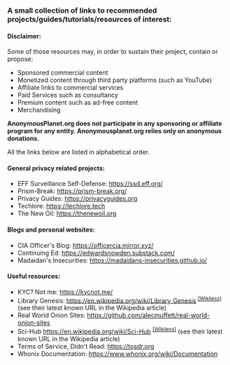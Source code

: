 ### A small collection of links to recommended projects/guides/tutorials/resources of interest:

#### Disclaimer:

Some of those resources may, in order to sustain their project, contain or propose:
- Sponsored commercial content
- Monetized content through third party platforms (such as YouTube)
- Affiliate links to commercial services
- Paid Services such as consultancy
- Premium content such as ad-free content
- Merchandising

**AnonymousPlanet.org does not participate in any sponsoring or affiliate program for any entity. Anonymousplanet.org relies only on anonymous donations.**

All the links below are listed in alphabetical order.

#### General privacy related projects:
- EFF Surveillance Self-Defense: <https://ssd.eff.org/>
- Prism-Break: <https://prism-break.org/>
- Privacy Guides: <https://privacyguides.org>
- Techlore: <https://techlore.tech> 
- The New Oil: <https://thenewoil.org> 

#### Blogs and personal websites:

- CIA Officer's Blog: <https://officercia.mirror.xyz/>
- Continuing Ed: <https://edwardsnowden.substack.com/>
- Madaidan's Insecurities: <https://madaidans-insecurities.github.io/>

#### Useful resources:

- KYC? Not me: <https://kycnot.me/>
- Library Genesis: <https://en.wikipedia.org/wiki/Library_Genesis> <sup>[[Wikiless]][1]</sup> (see their latest known URL in the Wikipedia article)
- Real World Onion Sites: <https://github.com/alecmuffett/real-world-onion-sites>
- Sci-Hub <https://en.wikipedia.org/wiki/Sci-Hub> <sup>[[Wikiless]][2]</sup> (see their latest known URL in the Wikipedia article)
- Terms of Service, Didn't Read: <https://tosdr.org>
- Whonix Documentation: <https://www.whonix.org/wiki/Documentation>

[1]: https://wikiless.org/wiki/Library_Genesis
[2]: https://wikiless.org/wiki/Sci-Hub
